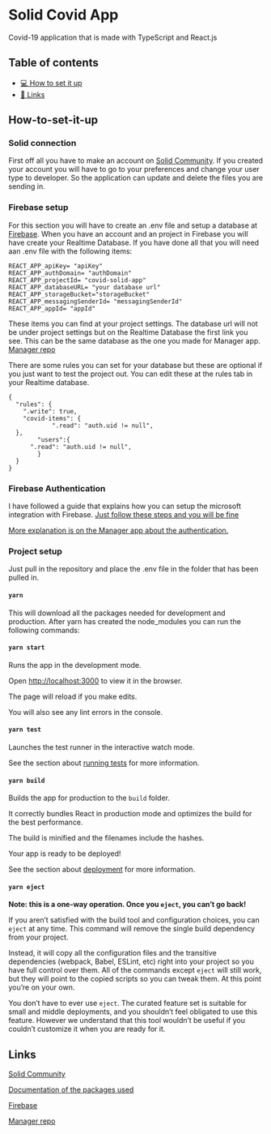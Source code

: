 # Solid Covid App

Covid-19 application that is made with TypeScript and React.js

## Table of contents

- [💻 How to set it up ](#How-to-set-it-up)
- [🔗 Links](#Links)

## How-to-set-it-up

### Solid connection

First off all you have to make an account on [Solid Community](https://solidcommunity.net/).
If you created your account you will have to go to your preferences and change your user type to developer. So the application can update and delete the files you are sending in.

### Firebase setup

For this section you will have to create an .env file and setup a database at [Firebase](https://firebase.google.com/). When you have an account and an project in Firebase you will have create your Realtime Database. If you have done all that you will need aan .env file with the following items:

    REACT_APP_apiKey= "apiKey"
    REACT_APP_authDomain= "authDomain"
    REACT_APP_projectId= "covid-solid-app"
    REACT_APP_databaseURL= "your database url"
    REACT_APP_storageBucket="storageBucket"
    REACT_APP_messagingSenderId= "messagingSenderId"
    REACT_APP_appId= "appId"

These items you can find at your project settings. The database url will not be under project settings but on the Realtime Database the first link you see. This can be the same database as the one you made for Manager app. [Manager repo](https://github.com/Wotusay/manager-app)

There are some rules you can set for your database but these are optional if you just want to test the project out. You can edit these at the rules tab in your Realtime database.

    {
      "rules": {
        ".write": true,
        "covid-items": {
                ".read": "auth.uid != null",
      },
            "users":{
          ".read": "auth.uid != null",
            }
      }
    }

### Firebase Authentication

I have followed a guide that explains how you can setup the microsoft integration with Firebase. [Just follow these steps and you will be fine](https://medium.com/@susanna2222/swift-integrate-firebase-with-microsoft-authenticate-c8f1d42b11f1)

[More explanation is on the Manager app about the authentication.](https://github.com/Wotusay/manager-app)

### Project setup

Just pull in the repository and place the .env file in the folder that has been pulled in.

#### `yarn`

This will download all the packages needed for development and production.
After yarn has created the node_modules you can run the following commands:

#### `yarn start`

Runs the app in the development mode.

Open [http://localhost:3000](http://localhost:3000) to view it in the browser.

The page will reload if you make edits.

You will also see any lint errors in the console.

#### `yarn test`

Launches the test runner in the interactive watch mode.

See the section about [running tests](https://facebook.github.io/create-react-app/docs/running-tests) for more information.

#### `yarn build`

Builds the app for production to the `build` folder.

It correctly bundles React in production mode and optimizes the build for the best performance.

The build is minified and the filenames include the hashes.

Your app is ready to be deployed!

See the section about [deployment](https://facebook.github.io/create-react-app/docs/deployment) for more information.

#### `yarn eject`

**Note: this is a one-way operation. Once you `eject`, you can’t go back!**

If you aren’t satisfied with the build tool and configuration choices, you can `eject` at any time. This command will remove the single build dependency from your project.

Instead, it will copy all the configuration files and the transitive dependencies (webpack, Babel, ESLint, etc) right into your project so you have full control over them. All of the commands except `eject` will still work, but they will point to the copied scripts so you can tweak them. At this point you’re on your own.

You don’t have to ever use `eject`. The curated feature set is suitable for small and middle deployments, and you shouldn’t feel obligated to use this feature. However we understand that this tool wouldn’t be useful if you couldn’t customize it when you are ready for it.

## Links

[Solid Community](https://solidcommunity.net/)

[Documentation of the packages used](https://docs.inrupt.com/developer-tools/javascript/client-libraries/)

[Firebase](https://firebase.google.com/)

[Manager repo](https://github.com/Wotusay/manager-app)
